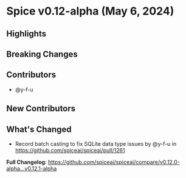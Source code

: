 # Spice v0.12-alpha (May 6, 2024)


## Highlights

## Breaking Changes

## Contributors

- @y-f-u

## New Contributors

## What's Changed

* Record batch casting to fix SQLite data type issues by @y-f-u in https://github.com/spiceai/spiceai/pull/1261


**Full Changelog**: https://github.com/spiceai/spiceai/compare/v0.12.0-alpha...v0.12.1-alpha
